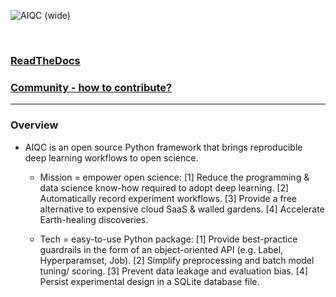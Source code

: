 ![AIQC (wide)](https://raw.githubusercontent.com/aiqc/aiqc/main/docs/images/aiqc_logo_banner_controlroom.png)

<br />

### [ReadTheDocs](https://aiqc.readthedocs.io/)

### [Community - how to contribute?](https://aiqc.readthedocs.io/en/latest/community.html)

---

### Overview

* AIQC is an open source Python framework that brings reproducible deep learning workflows to open science.

  * Mission = empower open science: [1] Reduce the programming & data science know-how required to adopt deep learning. [2] Automatically record experiment workflows. [3] Provide a free alternative to expensive cloud SaaS & walled gardens. [4] Accelerate Earth-healing discoveries.

  * Tech = easy-to-use Python package: [1] Provide best-practice guardrails in the form of an object-oriented API (e.g. Label, Hyperparamset, Job). [2] Simplify preprocessing and batch model tuning/ scoring. [3] Prevent data leakage and evaluation bias. [4] Persist experimental design in a SQLite database file.
